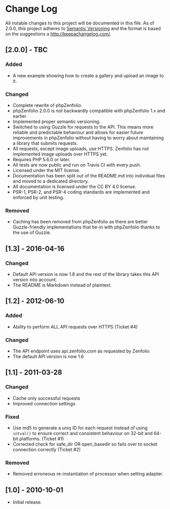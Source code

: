 # Change Log
All notable changes to this project will be documented in this file.
As of 2.0.0, this project adheres to [Semantic Versioning](http://semver.org/) and the format is based on the suggestions a <http://keepachangelog.com/>.

## [2.0.0] - TBC
### Added
- A new example showing how to create a gallery and upload an image to it.

### Changed
- Complete rewrite of phpZenfolio.
- phpZenfolio 2.0.0 is _not_ backwardly compatible with phpZenfolio 1.x and earlier.
- Implemented proper semantic versioning.
- Switched to using Guzzle for requests to the API.  This means more reliable and predictable behaviour and allows for easier future improvements in phpZenfolio without having to worry about maintaining a library that submits requests.
- All requests, except image uploads, use HTTPS. Zenfolio has not implemented image uploads over HTTPS yet.
- Requires PHP 5.6.0 or later.
- All tests are now public and run on Travis CI with every push.
- Licensed under the MIT license.
- Documentation has been split out of the README.md into individual files and moved to a dedicated directory.
- All documentation is licensed under the CC BY 4.0 license.
- PSR-1, PSR-2, and PSR-4 coding standards are implemented and enforced by unit testing.

### Removed
- Caching has been removed from phpZenfolio as there are better Guzzle-friendly implementations that tie-in with phpZenfolio thanks to the use of Guzzle.

## [1.3] - 2016-04-16
### Changed
- Default API version is now 1.8 and the rest of the library takes this API version into account.
- The README is Markdown instead of plaintext.

## [1.2] - 2012-06-10
### Added
- Ability to perform ALL API requests over HTTPS (Ticket #4)

### Changed
- The API endpoint uses api.zenfolio.com as requested by Zenfolio
- The default API version is now 1.6

## [1.1] - 2011-03-28
### Changed
- Cache only successful requests
- Improved connection settings

### Fixed
- Use md5 to generate a uniq ID for each request instead of using `intval()` to ensure correct and consistent behaviour on 32-bit and 64-bit platforms. (Ticket #1)
- Corrected check for safe_dir OR open_basedir so fails over to socket connection correctly (Ticket #2)

### Removed
- Removed erroneous re-instantiation of processor when setting adapter.

## [1.0] - 2010-10-01
- Initial release.

